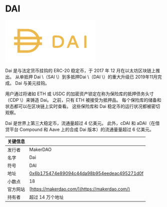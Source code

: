 # DAI

![](../../.gitbook/assets/dai.png)

Dai 是与法定货币挂钩的 ERC-20 稳定币，于 2017 年 12 月在以太坊区块链上推出。 从单抵押 Dai \（SAI \）到多抵押Dai \（DAI \）的重大升级已 2019年11月完成。 Dai 与美元挂钩。

用户通过将诸如 ETH 或 USDC 的加密资产锁定在称为保险库的抵押债务头寸（CDP \）来铸造 Dai。 之前，只有 ETH 被接受为抵押品。 每个保险库的储备和状态都可以在区块链上实时查看。 这些保险库和 Dai 稳定币的运行状况都被密切观察。

Dai 是世界上第三大稳定币，流通量超过 4 亿美元。 此外，cDAI 和 aDAI（在借贷平台 Compound 和 Aave 上的合成 Dai 版本）的流通量量超过 6 亿美元。

| 关键信息 |  |
| :--- | :--- |
| 发行者 | MakerDAO |
| 名字 | Dai |
| 符号 | DAI |
| 地址 | [0x6b175474e89094c44da98b954eedeac495271d0f](https://etherscan.io/token/0x6b175474e89094c44da98b954eedeac495271d0f) |
| 小数点 | 18 |
| 官方网站 | [https://makerdao.com/](https://makerdao.com/) |
| 持有者 | 超过 14 万个地址 |

